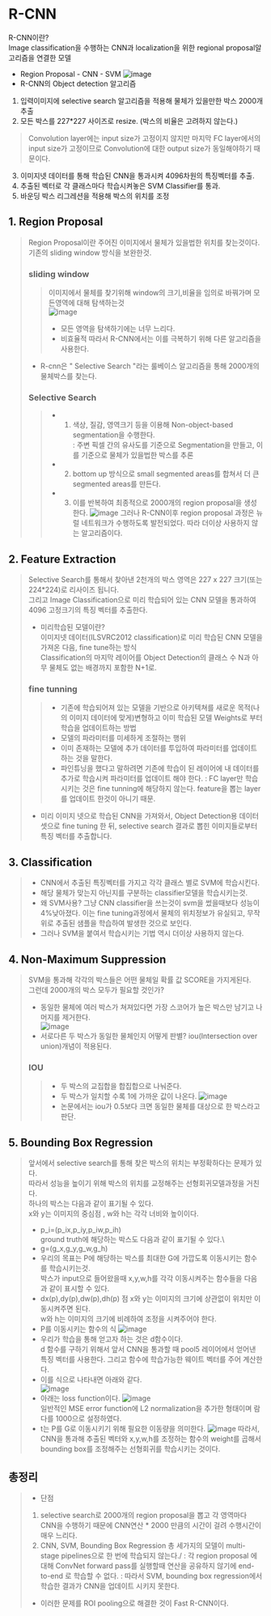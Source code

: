 # R-CNN
R-CNN이란?\
Image classification을 수행하는 CNN과 localization을 위한 regional proposal알고리즘을 연결한 모델
- Region Proposal - CNN - SVM 
![image](https://user-images.githubusercontent.com/70633080/102708762-3e4cd280-42e8-11eb-82ae-273588515824.png)
- R-CNN의 Object detection 알고리즘
1. 입력이미지에 selective search 알고리즘을 적용해 물체가 있을만한 박스 2000개 추출
2. 모든 박스를 227*227 사이즈로 resize. (박스의 비율은 고려하지 않는다.)
> Convolution layer에는 input size가 고정이지 않지만 마지막 FC layer에서의 input size가 고정이므로 Convolution에 대한 output size가 동일해야하기 때문이다.
3. 이미지넷 데이터를 통해 학습된 CNN을 통과시켜 4096차원의 특징벡터를 추출.
4. 추출된 벡터로 각 클래스마다 학습시켜놓은 SVM Classifier를 통과.
5. 바운딩 박스 리그레션을 적용해 박스의 위치를 조정

## 1. Region Proposal
> Region Proposal이란 주어진 이미지에서 물체가 있을법한 위치를 찾는것이다.\
> 기존의 sliding window 방식을 보완한것. 
> ### sliding window
> > 이미지에서 물체를 찾기위해 window의 크기,비율을 임의로 바꿔가며 모든영역에 대해 탐색하는것\
> > ![image](https://user-images.githubusercontent.com/70633080/102751575-64877680-43ab-11eb-805b-b4087ec78a36.png)
> > - 모든 영역을 탐색하기에는 너무 느리다.
> > - 비효율적
> > 따라서 R-CNN에서는 이를 극복하기 위해 다른 알고리즘을 사용한다.
> - R-cnn은 " Selective Search "라는 룰베이스 알고리즘을 통해 2000개의 물체박스를 찾는다.
> ### Selective Search
> > - 1. 색상, 질감, 영역크기 등을 이용해 Non-object-based segmentation을 수행한다.\
> > : 주변 픽셀 간의 유사도를 기준으로 Segmentation을 만들고, 이를 기준으로 물체가 있을법한 박스를 추론
> > - 2. bottom up 방식으로 small segmented areas를 합쳐서 더 큰 segmented areas를 만든다.
> > - 3. 이를 반복하여 최종적으로 2000개의 region proposal을 생성한다.
> > ![image](https://user-images.githubusercontent.com/70633080/102708835-c3d08280-42e8-11eb-872e-e4af63ccfb51.png)
> 그러나 R-CNN이후 region proposal 과정은 뉴럴 네트워크가 수행하도록 발전되었다. 따라 더이상 사용하지 않는 알고리즘이다.
## 2. Feature Extraction
> Selective Search를 통해서 찾아낸 2천개의 박스 영역은 227 x 227 크기(또는 224*224)로 리사이즈 됩니다.\
> 그리고 Image Classification으로 미리 학습되어 있는 CNN 모델을 통과하여 4096 고정크기의 특징 벡터를 추출한다.
> - 미리학습된 모델이란?\
> 이미지넷 데이터(ILSVRC2012 classification)로 미리 학습된 CNN 모델을 가져온 다음, fine tune하는 방식 \
>  Classification의 마지막 레이어를 Object Detection의 클래스 수 N과 아무 물체도 없는 배경까지 포함한 N+1로.
> ### fine tunning
> > - 기존에 학습되어져 있는 모델을 기반으로 아키텍쳐를 새로운 목적(나의 이미지 데이터에 맞게)변형하고 이미 학습된 모델 Weights로 부터 학습을 업데이트하는 방법
> > - 모델의 파라미터를 미세하게 조절하는 행위
> > - 이미 존재하는 모델에 추가 데이터를 투입하여 파라미터를 업데이트하는 것을 말한다.
> > - 파인튜닝을 했다고 말하려면 기존에 학습이 된 레이어에 내 데이터를 추가로 학습시켜 파라미터를 업데이트 해야 한다.
> > : FC layer만 학습시키는 것은 fine tunning에 해당하지 않는다. feature을 뽑는 layer를 업데이트 한것이 아니기 때문.
> - 미리 이미지 넷으로 학습된 CNN을 가져와서, Object Detection용 데이터 셋으로 fine tuning 한 뒤, selective search 결과로 뽑힌 이미지들로부터 특징 벡터를 추출합니다.
## 3. Classification
> - CNN에서 추출된 특징벡터를 가지고 각각 클래스 별로 SVM에 학습시킨다.
> - 해당 물체가 맞는지 아닌지를 구분하는 classifier모델을 학습시키는것.
> - 왜 SVM사용?
> 그냥 CNN classifier을 쓰는것이 svm을 썼을때보다 성능이 4%낮아졌다. 이는 fine tuning과정에서 물체의 위치정보가 유실되고, 무작위로 추출된 샘플을 학습하여 발생한 것으로 보인다. 
> - 그러나 SVM을 붙여서 학습시키는 기법 역시 더이상 사용하지 않는다.
## 4. Non-Maximum Suppression
> SVM을 통과해 각각의 박스들은 어떤 물체일 확률 값 SCORE을 가지게된다. \
> 그런데 2000개의 박스 모두가 필요할 것인가? 
> - 동일한 물체에 여러 박스가 쳐져있다면 가장 스코어가 높은 박스만 남기고 나머지를 제거한다.\
> ![image](https://user-images.githubusercontent.com/70633080/102711339-40209100-42fc-11eb-9ec6-4474b6801c81.png)
> - 서로다른 두 박스가 동일한 물체인지 어떻게 판별?
> iou(Intersection over union)개념이 적용된다.
> ### IOU
> > - 두 박스의 교집합을 합집합으로 나눠준다.
> > - 두 박스가 일치할 수록 1에 가까운 값이 나온다.
> > ![image](https://user-images.githubusercontent.com/70633080/102711379-968dcf80-42fc-11eb-9b12-3d74ef429668.png)
> > - 논문에서는 iou가 0.5보다 크면 동일한 물체를 대상으로 한 박스라고 판단. 
## 5. Bounding Box Regression
> 앞서에서 selective search를 통해 찾은 박스의 위치는 부정확하다는 문제가 있다.\
> 따라서 성능을 높이기 위해 박스의 위치를 교정해주는 선형회귀모델과정을 거친다.\
> 하나의 박스는 다음과 같이 표기될 수 있다.\
> x와 y는 이미지의 중심점 , w와 h는 각각 너비와 높이이다.
> - p_i=(p_ix,p_iy,p_iw,p_ih)\
> ground truth에 해당하는 박스도 다음과 같이 표기될 수 있다.\
> - g=(g_x,g_y,g_w,g_h)
> - 우리의 목표는 P에 해당하는 박스를 최대한 G에 가깝도록 이동시키는 함수를 학습시키는것.\
> 박스가 input으로 들어왔을때 x,y,w,h를 각각 이동시켜주는 함수들을 다음과 같이 표시할 수 있다.
> - dx(p),dy(p),dw(p),dh(p)
> 점 x와 y는 이미지의 크기에 상관없이 위치만 이동시켜주면 된다.\
> w와 h는 이미지의 크기에 비례하여 조정을 시켜주어야 한다.
> - P를 이동시키는 함수의 식
> ![image](https://user-images.githubusercontent.com/70633080/102711871-28e3a280-4300-11eb-96de-8455e0faef65.png)
> - 우리가 학습을 통해 얻고자 하는 것은 d함수이다.\
>  d 함수를 구하기 위해서 앞서 CNN을 통과할 때 pool5 레이어에서 얻어낸 특징 벡터를 사용한다. 그리고 함수에 학습가능한 웨이트 벡터를 주어 계산한다.
> - 이를 식으로 나타내면 아래와 같다.\
>![image](https://user-images.githubusercontent.com/70633080/102748908-6c90e780-43a6-11eb-9dce-253debb7a07f.png)
> - 아래는 loss function이다.
> ![image](https://user-images.githubusercontent.com/70633080/102748999-94804b00-43a6-11eb-9134-fc0a6e654081.png)\
> 일반적인 MSE error function에 L2 normalization을 추가한 형태이며 람다를 1000으로 설정하였다.
> - t는 P를 G로 이동시키기 위해 필요한 이동량을 의미한다.
> ![image](https://user-images.githubusercontent.com/70633080/102749096-bb3e8180-43a6-11eb-90d7-f41d95e95498.png)
> 따라서, CNN을 통과해 추출된 벡터와 x,y,w,h를 조정하는 함수의 weight를 곱해서 bounding box를 조정해주는 선형회귀를 학습시키는 것이다.
## 총정리
> - 단점
> 1. selective search로 2000개의 region proposal을 뽑고 각 영역마다 CNN을 수행하기 때문에 CNN연산 * 2000 만큼의 시간이 걸려 수행시간이 매우 느리다.
> 2. CNN, SVM, Bounding Box Regression 총 세가지의 모델이 multi-stage pipelines으로 한 번에 학습되지 않는다./
> : 각 region proposal 에 대해 ConvNet forward pass를 실행할때 연산을 공유하지 않기에 end-to-end 로 학습할 수 없다.
> : 따라서 SVM, bounding box regression에서 학습한 결과가 CNN을 업데이트 시키지 못한다.
> - 이러한 문제를 ROI pooling으로 해결한 것이 Fast R-CNN이다.
